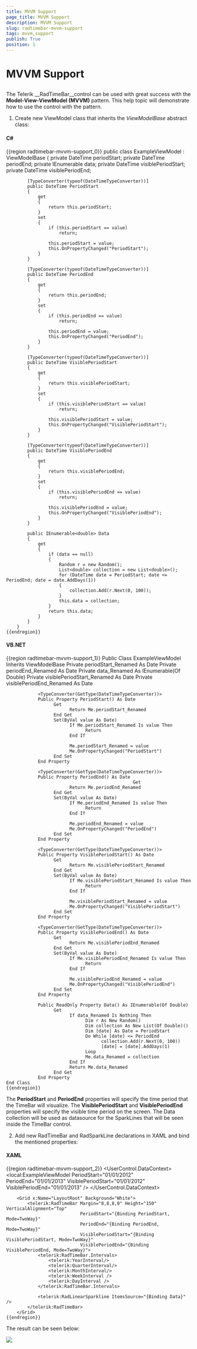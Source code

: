 ```yaml
---
title: MVVM Support
page_title: MVVM Support
description: MVVM Support
slug: radtimebar-mvvm-support
tags: mvvm,support
publish: True
position: 1
---
```


# MVVM Support



## 

The Telerik __RadTimeBar__control can be used with great success with the __Model-View-ViewModel (MVVM)__ pattern. This help topic will demonstrate how to use the control with the pattern.

1. Create new ViewModel class that inherits the *ViewModelBase* abstract class:

#### __C#__

{{region radtimebar-mvvm-support_0}}
	public class ExampleViewModel : ViewModelBase
	    {
	        private DateTime periodStart;
	        private DateTime periodEnd;
	        private IEnumerable<double> data;
	        private DateTime visiblePeriodStart;
	        private DateTime visiblePeriodEnd;
	
	        [TypeConverter(typeof(DateTimeTypeConverter))]
	        public DateTime PeriodStart
	        {
	            get
	            {
	                return this.periodStart;
	            }
	            set
	            {
	                if (this.periodStart == value)
	                    return;
	
	                this.periodStart = value;
	                this.OnPropertyChanged("PeriodStart");
	            }
	        }
	
	        [TypeConverter(typeof(DateTimeTypeConverter))]
	        public DateTime PeriodEnd
	        {
	            get
	            {
	                return this.periodEnd;
	            }
	            set
	            {
	                if (this.periodEnd == value)
	                    return;
	
	                this.periodEnd = value;
	                this.OnPropertyChanged("PeriodEnd");
	            }
	        }
	
	        [TypeConverter(typeof(DateTimeTypeConverter))]
	        public DateTime VisiblePeriodStart
	        {
	            get
	            {
	                return this.visiblePeriodStart;
	            }
	            set
	            {
	                if (this.visiblePeriodStart == value)
	                    return;
	
	                this.visiblePeriodStart = value;
	                this.OnPropertyChanged("VisiblePeriodStart");
	            }
	        }
	
	        [TypeConverter(typeof(DateTimeTypeConverter))]
	        public DateTime VisiblePeriodEnd
	        {
	            get
	            {
	                return this.visiblePeriodEnd;
	            }
	            set
	            {
	                if (this.visiblePeriodEnd == value)
	                    return;
	
	                this.visiblePeriodEnd = value;
	                this.OnPropertyChanged("VisiblePeriodEnd");
	            }
	        }
	
	        public IEnumerable<double> Data
	        {
	            get
	            {
	                if (data == null)
	                {
	                    Random r = new Random();
	                    List<double> collection = new List<double>();
	                    for (DateTime date = PeriodStart; date <= PeriodEnd; date = date.AddDays(1))
	                    {
	                        collection.Add(r.Next(0, 100));
	                    }
	                    this.data = collection;
	                }
	                return this.data;
	            }
	        }
	    }
	{{endregion}}





#### __VB.NET__

{{region radtimebar-mvvm-support_1}}
	Public Class ExampleViewModel Inherits ViewModelBase
	            Private periodStart_Renamed As Date
	            Private periodEnd_Renamed As Date
	            Private data_Renamed As IEnumerable(Of Double)
	            Private visiblePeriodStart_Renamed As Date
	            Private visiblePeriodEnd_Renamed As Date
	
	            <TypeConverter(GetType(DateTimeTypeConverter))>
	            Public Property PeriodStart() As Date
	                  Get
	                        Return Me.periodStart_Renamed
	                  End Get
	                  Set(ByVal value As Date)
	                        If Me.periodStart_Renamed Is value Then
	                              Return
	                        End If
	
	                        Me.periodStart_Renamed = value
	                        Me.OnPropertyChanged("PeriodStart")
	                  End Set
	            End Property
	
	            <TypeConverter(GetType(DateTimeTypeConverter))>
	            Public Property PeriodEnd() As Date
	                                                Get
	                        Return Me.periodEnd_Renamed
	                  End Get
	                  Set(ByVal value As Date)
	                        If Me.periodEnd_Renamed Is value Then
	                              Return
	                        End If
	
	                        Me.periodEnd_Renamed = value
	                        Me.OnPropertyChanged("PeriodEnd")
	                  End Set
	            End Property
	
	            <TypeConverter(GetType(DateTimeTypeConverter))>
	            Public Property VisiblePeriodStart() As Date
	                  Get
	                        Return Me.visiblePeriodStart_Renamed
	                  End Get
	                  Set(ByVal value As Date)
	                        If Me.visiblePeriodStart_Renamed Is value Then
	                              Return
	                        End If
	
	                        Me.visiblePeriodStart_Renamed = value
	                        Me.OnPropertyChanged("VisiblePeriodStart")
	                  End Set
	            End Property
	
	            <TypeConverter(GetType(DateTimeTypeConverter))>
	            Public Property VisiblePeriodEnd() As Date
	                  Get
	                        Return Me.visiblePeriodEnd_Renamed
	                  End Get
	                  Set(ByVal value As Date)
	                        If Me.visiblePeriodEnd_Renamed Is value Then
	                              Return
	                        End If
	
	                        Me.visiblePeriodEnd_Renamed = value
	                        Me.OnPropertyChanged("VisiblePeriodEnd")
	                  End Set
	            End Property
	
	            Public ReadOnly Property Data() As IEnumerable(Of Double)
	                  Get
	                        If data_Renamed Is Nothing Then
	                              Dim r As New Random()
	                              Dim collection As New List(Of Double)()
	                              Dim [date] As Date = PeriodStart
	                              Do While [date] <= PeriodEnd
	                                    collection.Add(r.Next(0, 100))
	                                    [date] = [date].AddDays(1)
	                              Loop
	                              Me.data_Renamed = collection
	                        End If
	                        Return Me.data_Renamed
	                  End Get
	            End Property
	End Class
	{{endregion}}



The __PeriodStart__ and __PeriodEnd__ properties will specify the time period that the TimeBar will visualize. The __VisiblePeriodStart__ and __VisiblePeriodEnd__ properties will specify the visible time period on the screen. The Data collection will be used as datasource for the SparkLines that will be seen inside the TimeBar control.

2. Add new RadTimeBar and RadSparkLine declarations in XAML and bind the mentioned properties:

#### __XAML__

{{region radtimebar-mvvm-support_2}}
	<UserControl.DataContext>
	        <local:ExampleViewModel PeriodStart="01/01/2012" PeriodEnd="01/01/2013" VisiblePeriodStart="01/01/2012" VisiblePeriodEnd="01/01/2013" />
	    </UserControl.DataContext>
	
	    <Grid x:Name="LayoutRoot" Background="White">
	        <telerik:RadTimeBar Margin="8,8,8,0" Height="150" VerticalAlignment="Top"
	                            PeriodStart="{Binding PeriodStart, Mode=TwoWay}"
	                            PeriodEnd="{Binding PeriodEnd, Mode=TwoWay}"
	                            VisiblePeriodStart="{Binding VisiblePeriodStart, Mode=TwoWay}"
	                            VisiblePeriodEnd="{Binding VisiblePeriodEnd, Mode=TwoWay}">
	            <telerik:RadTimeBar.Intervals>
	                <telerik:YearInterval/>
	                <telerik:QuarterInterval/>
	                <telerik:MonthInterval/>
	                <telerik:WeekInterval />
	                <telerik:DayInterval />
	            </telerik:RadTimeBar.Intervals>
	
	            <telerik:RadLinearSparkline ItemsSource="{Binding Data}" />
	        </telerik:RadTimeBar>
	    </Grid>
	{{endregion}}



The result can be seen below:

![](images/radtimebar_mvvm.PNG)


